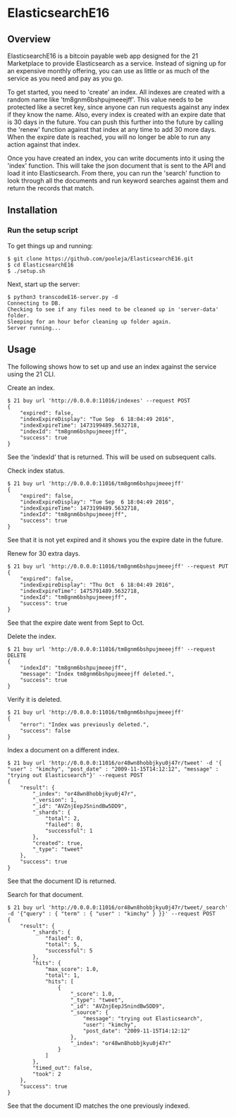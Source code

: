 # ElasticsearchE16

## Overview
ElasticsearchE16 is a bitcoin payable web app designed for the 21 Marketplace to provide Elasticsearch as a service. Instead of signing up
for an expensive monthly offering, you can use as little or as much of the service as you need and pay as you go.

To get started, you need to 'create' an index.  All indexes are created with a random name like 'tm8gnm6bshpujmeeejff'.  This value needs to be
protected like a secret key, since anyone can run requests against any index if they know the name.  Also, every index is created with an expire
date that is 30 days in the future.  You can push this further into the future by calling the 'renew' function against that index at any time to add 30 more days.  When the expire date is reached, you will no longer be able to run any action against that index.

Once you have created an index, you can write documents into it using the 'index' function.  This will take the json document that is sent to the
API and load it into Elasticsearch.  From there, you can run the 'search' function to look through all the documents and run keyword searches against them
and return the records that match.

## Installation

### Run the setup script
To get things up and running:
```
$ git clone https://github.com/pooleja/ElasticsearchE16.git
$ cd ElasticsearchE16
$ ./setup.sh
```

Next, start up the server:
```
$ python3 transcodeE16-server.py -d
Connecting to DB.
Checking to see if any files need to be cleaned up in 'server-data' folder.
Sleeping for an hour befor cleaning up folder again.
Server running...
```

## Usage
The following shows how to set up and use an index against the service using the 21 CLI.

Create an index.
```
$ 21 buy url 'http://0.0.0.0:11016/indexes' --request POST
{
    "expired": false,
    "indexExpireDisplay": "Tue Sep  6 18:04:49 2016",
    "indexExpireTime": 1473199489.5632718,
    "indexId": "tm8gnm6bshpujmeeejff",
    "success": true
}
```
See the 'indexId' that is returned.  This will be used on subsequent calls.

Check index status.
```
$ 21 buy url 'http://0.0.0.0:11016/tm8gnm6bshpujmeeejff'
{
    "expired": false,
    "indexExpireDisplay": "Tue Sep  6 18:04:49 2016",
    "indexExpireTime": 1473199489.5632718,
    "indexId": "tm8gnm6bshpujmeeejff",
    "success": true
}
```
See that it is not yet expired and it shows you the expire date in the future.

Renew for 30 extra days.
```
$ 21 buy url 'http://0.0.0.0:11016/tm8gnm6bshpujmeeejff' --request PUT
{
    "expired": false,
    "indexExpireDisplay": "Thu Oct  6 18:04:49 2016",
    "indexExpireTime": 1475791489.5632718,
    "indexId": "tm8gnm6bshpujmeeejff",
    "success": true
}
```
See that the expire date went from Sept to Oct.

Delete the index.
```
$ 21 buy url 'http://0.0.0.0:11016/tm8gnm6bshpujmeeejff' --request DELETE
{
    "indexId": "tm8gnm6bshpujmeeejff",
    "message": "Index tm8gnm6bshpujmeeejff deleted.",
    "success": true
}
```

Verify it is deleted.
```
$ 21 buy url 'http://0.0.0.0:11016/tm8gnm6bshpujmeeejff'
{
    "error": "Index was previously deleted.",
    "success": false
}
```

Index a document on a different index.
```
$ 21 buy url 'http://0.0.0.0:11016/or48wn8hobbjkyu0j47r/tweet' -d '{ "user" : "kimchy", "post_date" : "2009-11-15T14:12:12", "message" : "trying out Elasticsearch"}' --request POST
{
    "result": {
        "_index": "or48wn8hobbjkyu0j47r",
        "_version": 1,
        "_id": "AVZnjEepJSnindBw5DD9",
        "_shards": {
            "total": 2,
            "failed": 0,
            "successful": 1
        },
        "created": true,
        "_type": "tweet"
    },
    "success": true
}
```
See that the document ID is returned.

Search for that document.
```
$ 21 buy url 'http://0.0.0.0:11016/or48wn8hobbjkyu0j47r/tweet/_search' -d '{"query" : { "term" : { "user" : "kimchy" } }}' --request POST
{
    "result": {
        "_shards": {
            "failed": 0,
            "total": 5,
            "successful": 5
        },
        "hits": {
            "max_score": 1.0,
            "total": 1,
            "hits": [
                {
                    "_score": 1.0,
                    "_type": "tweet",
                    "_id": "AVZnjEepJSnindBw5DD9",
                    "_source": {
                        "message": "trying out Elasticsearch",
                        "user": "kimchy",
                        "post_date": "2009-11-15T14:12:12"
                    },
                    "_index": "or48wn8hobbjkyu0j47r"
                }
            ]
        },
        "timed_out": false,
        "took": 2
    },
    "success": true
}
```
See that the document ID matches the one previously indexed.
